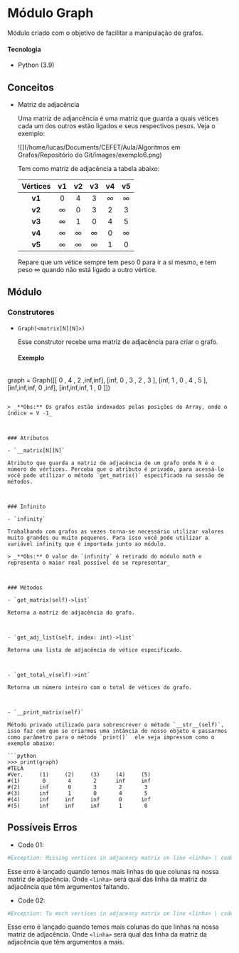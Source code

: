 # Módulo Graph

Módulo criado com o objetivo de facilitar a manipulação de grafos.

#### Tecnologia

- Python (3.9)

  

## Conceitos

- Matriz de adjacência

  Uma matriz de adjancência é uma matriz que guarda a quais vétices cada um dos outros estão ligados e seus respectivos pesos. Veja o exemplo:

  ![](/home/lucas/Documents/CEFET/Aula/Algoritmos em Grafos/Repositório do Git/images/exemplo6.png)

  Tem como matriz de adjacência a tabela abaixo:
  
  | Vértices |  v1  |  v2  |  v3  |  v4  |  v5  |
  | :------: | :--: | :--: | :--: | :--: | :--: |
  |  **v1**  |  0   |  4   |  3   |  ∞   |  ∞   |
  |  **v2**  |  ∞   |  0   |  3   |  2   |  3   |
  |  **v3**  |  ∞   |  1   |  0   |  4   |  5   |
  |  **v4**  |  ∞   |  ∞   |  ∞   |  0   |  ∞   |
  |  **v5**  |  ∞   |  ∞   |  ∞   |  1   |  0   |
  
  Repare que um vétice sempre tem peso 0 para ir a si mesmo, e tem peso ∞ quando não está ligado a outro vértice.
  
  
## Módulo

### Construtores

- `Graph(<matrix[N][N]>)`

  Esse construtor recebe uma matriz de adjacência para criar o grafo.

  #### Exemplo

  ```python
graph = Graph([[ 0 , 4 , 2 ,inf,inf],
  			   [inf, 0 , 3 , 2 , 3 ],
			   	   [inf, 1 , 0 , 4 , 5 ],
  			   [inf,inf,inf, 0 ,inf],
				   [inf,inf,inf, 1 , 0 ]])
  ```
  
  > _**Obs:** Os grafos estão indexados pelas posições do Array, onde o índice = V -1_



### Atributos

- `__matrix[N][N]`

  Atributo que guarda a matriz de adjacência de um grafo onde N é o número de vértices. Perceba que o atributo é privado, para acessá-lo você pode utilizar o método `get_matrix()` especificado na sessão de métodos.



### Infinito

- `infinity`

  Trabalhando com grafos as vezes torna-se necessário utilizar valores muito grandes ou muito pequenos. Para isso você pode utilizar a variável infinity que é importada junto ao módulo.

  > _**Obs:** O valor de `infinity` é retirado do módulo math e representa o maior real possível de se representar_



### Métodos

- `get_matrix(self)->list`

  Retorna a matriz de adjacência do grafo.
  
  
  
- `get_adj_list(self, index: int)->list`

  Retorna uma lista de adjacência do vétice especificado.

  

- `get_total_v(self)->int`

  Retorna um número inteiro com o total de vétices do grafo.

  

- `__print_matrix(self)`

  Método privado utilizado para sobrescrever o método `__str__(self)`, isso faz com que se criarmos uma intância do nosso objeto e passarmos como parâmetro para o método `print()`  ele seja impressom como o exemplo abaixo:

  ```python
  >>> print(graph)
  #TELA
  #Ver.     (1)     (2)     (3)     (4)     (5)	
  #(1)       0       4       2      inf     inf	
  #(2)      inf      0       3       2       3	
  #(3)      inf      1       0       4       5	
  #(4)      inf     inf     inf      0      inf	
  #(5)      inf     inf     inf      1       0	
  ```

  

  ## Possíveis Erros

- Code 01:

```python
#Exception: Missing vertices in adjacency matrix on line <linha> | code 01  
```

Esse erro é lançado quando temos mais linhas do que colunas na nossa matriz de adjacência. Onde `<linha>` será qual das linha da matriz da adjacência que têm argumentos faltando.

- Code 02:

```python
#Exception: To much vertices in adjacency matrix on line <linha> | code 02
```

Esse erro é lançado quando temos mais colunas do que linhas na nossa matriz de adjacência. Onde `<linha>` será qual das linha da matriz da adjacência que têm argumentos a mais.